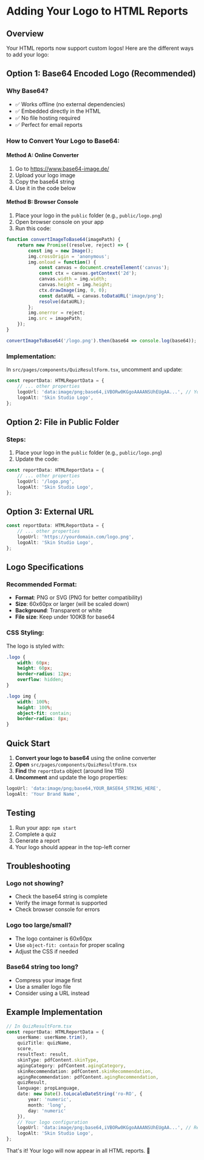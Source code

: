 # Adding Your Logo to HTML Reports

## Overview
Your HTML reports now support custom logos! Here are the different ways to add your logo:

## Option 1: Base64 Encoded Logo (Recommended)

### Why Base64?
- ✅ Works offline (no external dependencies)
- ✅ Embedded directly in the HTML
- ✅ No file hosting required
- ✅ Perfect for email reports

### How to Convert Your Logo to Base64:

#### Method A: Online Converter
1. Go to https://www.base64-image.de/
2. Upload your logo image
3. Copy the base64 string
4. Use it in the code below

#### Method B: Browser Console
1. Place your logo in the `public` folder (e.g., `public/logo.png`)
2. Open browser console on your app
3. Run this code:
```javascript
function convertImageToBase64(imagePath) {
    return new Promise((resolve, reject) => {
        const img = new Image();
        img.crossOrigin = 'anonymous';
        img.onload = function() {
            const canvas = document.createElement('canvas');
            const ctx = canvas.getContext('2d');
            canvas.width = img.width;
            canvas.height = img.height;
            ctx.drawImage(img, 0, 0);
            const dataURL = canvas.toDataURL('image/png');
            resolve(dataURL);
        };
        img.onerror = reject;
        img.src = imagePath;
    });
}

convertImageToBase64('/logo.png').then(base64 => console.log(base64));
```

### Implementation:
In `src/pages/components/QuizResultForm.tsx`, uncomment and update:

```typescript
const reportData: HTMLReportData = {
    // ... other properties
    logoUrl: 'data:image/png;base64,iVBORw0KGgoAAAANSUhEUgAA...', // Your base64 string
    logoAlt: 'Skin Studio Logo',
};
```

## Option 2: File in Public Folder

### Steps:
1. Place your logo in the `public` folder (e.g., `public/logo.png`)
2. Update the code:

```typescript
const reportData: HTMLReportData = {
    // ... other properties
    logoUrl: '/logo.png',
    logoAlt: 'Skin Studio Logo',
};
```

## Option 3: External URL

```typescript
const reportData: HTMLReportData = {
    // ... other properties
    logoUrl: 'https://yourdomain.com/logo.png',
    logoAlt: 'Skin Studio Logo',
};
```

## Logo Specifications

### Recommended Format:
- **Format**: PNG or SVG (PNG for better compatibility)
- **Size**: 60x60px or larger (will be scaled down)
- **Background**: Transparent or white
- **File size**: Keep under 100KB for base64

### CSS Styling:
The logo is styled with:
```css
.logo {
    width: 60px;
    height: 60px;
    border-radius: 12px;
    overflow: hidden;
}

.logo img {
    width: 100%;
    height: 100%;
    object-fit: contain;
    border-radius: 8px;
}
```

## Quick Start

1. **Convert your logo to base64** using the online converter
2. **Open** `src/pages/components/QuizResultForm.tsx`
3. **Find** the `reportData` object (around line 115)
4. **Uncomment** and update the logo properties:
```typescript
logoUrl: 'data:image/png;base64,YOUR_BASE64_STRING_HERE',
logoAlt: 'Your Brand Name',
```

## Testing

1. Run your app: `npm start`
2. Complete a quiz
3. Generate a report
4. Your logo should appear in the top-left corner

## Troubleshooting

### Logo not showing?
- Check the base64 string is complete
- Verify the image format is supported
- Check browser console for errors

### Logo too large/small?
- The logo container is 60x60px
- Use `object-fit: contain` for proper scaling
- Adjust the CSS if needed

### Base64 string too long?
- Compress your image first
- Use a smaller logo file
- Consider using a URL instead

## Example Implementation

```typescript
// In QuizResultForm.tsx
const reportData: HTMLReportData = {
    userName: userName.trim(),
    quizTitle: quizName,
    score,
    resultText: result,
    skinType: pdfContent.skinType,
    agingCategory: pdfContent.agingCategory,
    skinRecommendation: pdfContent.skinRecommendation,
    agingRecommendation: pdfContent.agingRecommendation,
    quizResult,
    language: propLanguage,
    date: new Date().toLocaleDateString('ro-RO', {
        year: 'numeric',
        month: 'long',
        day: 'numeric'
    }),
    // Your logo configuration
    logoUrl: 'data:image/png;base64,iVBORw0KGgoAAAANSUhEUgAA...', // Replace with your base64
    logoAlt: 'Skin Studio Logo',
};
```

That's it! Your logo will now appear in all HTML reports. 🎉 